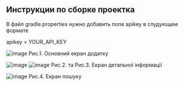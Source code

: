 ## Инструкции по сборке проектка

В файл gradle.properties нужно добавить поле apikey в слудующем формате

apikey = YOUR_API_KEY

 
![image](https://github.com/user-attachments/assets/17a9414f-a9f6-4c38-b35f-5188635134ec)
Рис.1. Основний екран додатку

![image](https://github.com/user-attachments/assets/c4ee7ca5-95e7-4c39-84c7-9ada453b66e6)
![image](https://github.com/user-attachments/assets/e1377c49-6a89-4587-a4f9-ba30d3233bb4)
Рис.2. та Рис.3. Екран детальної інформації


![image](https://github.com/user-attachments/assets/28855beb-5f35-4de6-947f-ab38d859a0fd)
Рис.4. Екран пошуку
